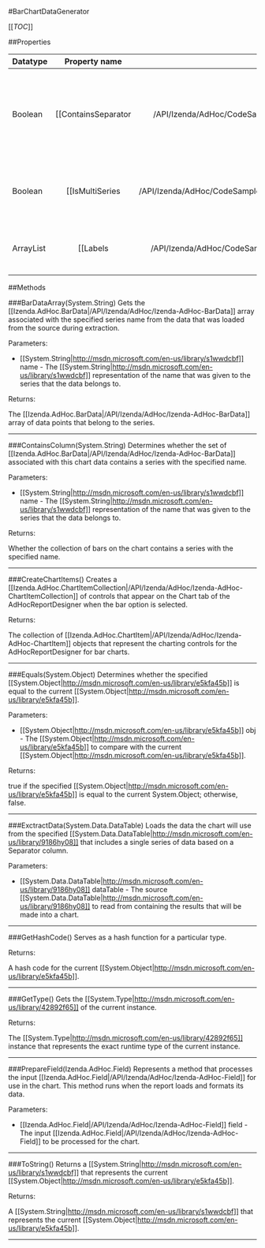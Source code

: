 #BarChartDataGenerator

[[_TOC_]]

##Properties

|Datatype|Property name|Property description|Default Value|
|:-------|:----------:|:-----------------:|:-----------:|
|Boolean|[[ContainsSeparator|/API/Izenda/AdHoc/CodeSamples/Izenda_AdHoc_ChartDataGeneratorBase_ContainsSeparator]]| Determines whether the chart data contains a set of values that acts as a separator for creating multi-line/bar/pie/funnel charts. |False|
|Boolean|[[IsMultiSeries|/API/Izenda/AdHoc/CodeSamples/Izenda_AdHoc_SeparatorBarChartDataGeneratorBase_IsMultiSeries]]| Determines whether the data for this chart has multiple series of data contained within it. |null|
|ArrayList|[[Labels|/API/Izenda/AdHoc/CodeSamples/Izenda_AdHoc_SeparatorBarChartDataGeneratorBase_Labels]]| Gets a list of chart labels that were loaded from the source data during extraction. |null|


##Methods

###BarDataArray(System.String)
Gets the [[Izenda.AdHoc.BarData|/API/Izenda/AdHoc/Izenda-AdHoc-BarData]] array associated with the specified series name from the data that was loaded from the source during extraction.

Parameters: 

* [[System.String|http://msdn.microsoft.com/en-us/library/s1wwdcbf]] name  - The [[System.String|http://msdn.microsoft.com/en-us/library/s1wwdcbf]] representation of the name that was given to the series that the data belongs to.





Returns:

The [[Izenda.AdHoc.BarData|/API/Izenda/AdHoc/Izenda-AdHoc-BarData]] array of data points that belong to the series.


---


###ContainsColumn(System.String)
Determines whether the set of [[Izenda.AdHoc.BarData|/API/Izenda/AdHoc/Izenda-AdHoc-BarData]] associated with this chart data contains a series with the specified name.

Parameters: 

* [[System.String|http://msdn.microsoft.com/en-us/library/s1wwdcbf]] name  - The [[System.String|http://msdn.microsoft.com/en-us/library/s1wwdcbf]] representation of the name that was given to the series that the data belongs to.





Returns:

Whether the collection of bars on the chart contains a series with the specified name.


---


###CreateChartItems()
Creates a [[Izenda.AdHoc.ChartItemCollection|/API/Izenda/AdHoc/Izenda-AdHoc-ChartItemCollection]] of controls that appear on the Chart tab of the AdHocReportDesigner when the bar option is selected.





Returns:

The collection of [[Izenda.AdHoc.ChartItem|/API/Izenda/AdHoc/Izenda-AdHoc-ChartItem]] objects that represent the charting controls for the AdHocReportDesigner for bar charts.


---


###Equals(System.Object)
Determines whether the specified [[System.Object|http://msdn.microsoft.com/en-us/library/e5kfa45b]] is equal to the current [[System.Object|http://msdn.microsoft.com/en-us/library/e5kfa45b]].

Parameters: 

* [[System.Object|http://msdn.microsoft.com/en-us/library/e5kfa45b]] obj  - The [[System.Object|http://msdn.microsoft.com/en-us/library/e5kfa45b]] to compare with the current [[System.Object|http://msdn.microsoft.com/en-us/library/e5kfa45b]].





Returns:

true if the specified [[System.Object|http://msdn.microsoft.com/en-us/library/e5kfa45b]] is equal to the current System.Object; otherwise, false.


---


###ExctractData(System.Data.DataTable)
Loads the data the chart will use from the specified [[System.Data.DataTable|http://msdn.microsoft.com/en-us/library/9186hy08]] that includes a single series of data based on a Separator column.

Parameters: 

* [[System.Data.DataTable|http://msdn.microsoft.com/en-us/library/9186hy08]] dataTable  - The source [[System.Data.DataTable|http://msdn.microsoft.com/en-us/library/9186hy08]] to read from containing the results that will be made into a chart.






---


###GetHashCode()
 Serves as a hash function for a particular type.  





Returns:

A hash code for the current [[System.Object|http://msdn.microsoft.com/en-us/library/e5kfa45b]].


---


###GetType()
Gets the [[System.Type|http://msdn.microsoft.com/en-us/library/42892f65]] of the current instance.





Returns:

The [[System.Type|http://msdn.microsoft.com/en-us/library/42892f65]] instance that represents the exact runtime type of the current instance.


---


###PrepareField(Izenda.AdHoc.Field)
Represents a method that processes the input [[Izenda.AdHoc.Field|/API/Izenda/AdHoc/Izenda-AdHoc-Field]] for use in the chart. This method runs when the report loads and formats its data.

Parameters: 

* [[Izenda.AdHoc.Field|/API/Izenda/AdHoc/Izenda-AdHoc-Field]] field  - The input [[Izenda.AdHoc.Field|/API/Izenda/AdHoc/Izenda-AdHoc-Field]] to be processed for the chart.






---


###ToString()
Returns a [[System.String|http://msdn.microsoft.com/en-us/library/s1wwdcbf]] that represents the current [[System.Object|http://msdn.microsoft.com/en-us/library/e5kfa45b]].





Returns:

A [[System.String|http://msdn.microsoft.com/en-us/library/s1wwdcbf]] that represents the current [[System.Object|http://msdn.microsoft.com/en-us/library/e5kfa45b]].


---


